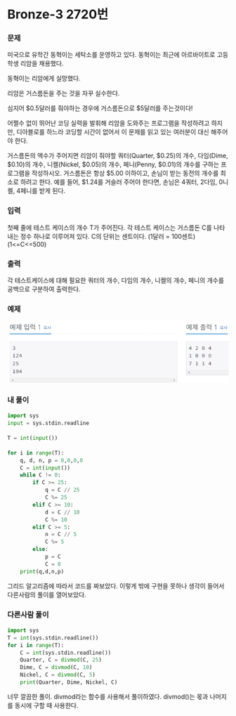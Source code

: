 # Bronze-3 2720번

### 문제
<p>미국으로 유학간 동혁이는 세탁소를 운영하고 있다. 동혁이는 최근에 아르바이트로 고등학생 리암을 채용했다.

동혁이는 리암에게 실망했다.

리암은 거스름돈을 주는 것을 자꾸 실수한다.

심지어 $0.5달러를 줘야하는 경우에 거스름돈으로 $5달러를 주는것이다!

어쩔수 없이 뛰어난 코딩 실력을 발휘해 리암을 도와주는 프로그램을 작성하려고 하지만, 디아블로를 하느라 코딩할 시간이 없어서 이 문제를 읽고 있는 여러분이 대신 해주어야 한다.

거스름돈의 액수가 주어지면 리암이 줘야할 쿼터(Quarter, $0.25)의 개수, 다임(Dime, $0.10)의 개수, 니켈(Nickel, $0.05)의 개수, 페니(Penny, $0.01)의 개수를 구하는 프로그램을 작성하시오. 거스름돈은 항상 $5.00 이하이고, 손님이 받는 동전의 개수를 최소로 하려고 한다. 예를 들어, $1.24를 거슬러 주어야 한다면, 손님은 4쿼터, 2다임, 0니켈, 4페니를 받게 된다.</p>

### 입력
<p>첫째 줄에 테스트 케이스의 개수 T가 주어진다. 각 테스트 케이스는 거스름돈 C를 나타내는 정수 하나로 이루어져 있다. C의 단위는 센트이다. (1달러 = 100센트) (1<=C<=500)</p>

### 출력
<p>각 테스트케이스에 대해 필요한 쿼터의 개수, 다임의 개수, 니켈의 개수, 페니의 개수를 공백으로 구분하여 출력한다.</p>

### 예제
![alt text](image.png)

### 내 풀이
```python
import sys
input = sys.stdin.readline

T = int(input())

for i in range(T):
    q, d, n, p = 0,0,0,0
    C = int(input())
    while C != 0:
        if C >= 25:
            q = C // 25
            C %= 25
        elif C >= 10:
            d = C // 10
            C %= 10
        elif C >= 5:
            n = C // 5
            C %= 5
        else:
            p = C
            C = 0
    print(q,d,n,p)
```

그리드 알고리즘에 따라서 코드를 짜보았다. 이렇게 밖에 구현을 못하나 생각이 들어서 다른사람의 풀이를 열어보았다.

### 다른사람 풀이

```python
import sys
T = int(sys.stdin.readline())
for i in range(T):
    C = int(sys.stdin.readline())
    Quarter, C = divmod(C, 25)
    Dime, C = divmod(C, 10)
    Nickel, C = divmod(C, 5)
    print(Quarter, Dime, Nickel, C)
```

너무 깔끔한 풀이. divmod라는 함수를 사용해서 풀이하였다.
divmod()는 몫과 나머지를 동시에 구할 때 사용한다.
